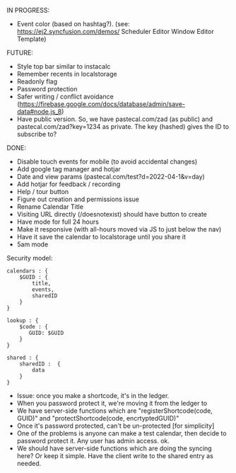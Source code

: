IN PROGRESS:

- Event color (based on hashtag?). (see: https://ej2.syncfusion.com/demos/ Scheduler Editor Window Editor Template)

FUTURE:

- Style top bar similar to instacalc
- Remember recents in localstorage
- Readonly flag
- Password protection
- Safer writing / conflict avoidance (https://firebase.google.com/docs/database/admin/save-data#node.js_8)
- Have public version. So, we have pastecal.com/zad (as public) and pastecal.com/zad?key=1234 as private. The key (hashed) gives the ID to subscribe to?

DONE:

- Disable touch events for mobile (to avoid accidental changes)
- Add google tag manager and hotjar
- Date and view params (pastecal.com/test?d=2022-04-1&v=day)
- Add hotjar for feedback / recording
- Help / tour button
- Figure out creation and permissions issue
- Rename Calendar Title
- Visiting URL directly (/doesnotexist) should have button to create
- Have mode for full 24 hours
- Make it responsive (with all-hours moved via JS to just below the nav)
- Have it save the calendar to localstorage until you share it
- 5am mode

Security model:

```
calendars : {
    $GUID : {
        title,
        events,
        sharedID
    }
}

lookup : {
    $code : {
       GUID: $GUID
    }
}

shared : {
    sharedID :  {
        data
    }
}
```

- Issue: once you make a shortcode, it's in the ledger.
- When you password protect it, we're moving it from the ledger to
- We have server-side functions which are "registerShortcode(code, GUID)" and "protectShortcode(code, encrtyptedGUID)"
- Once it's password protected, can't be un-protected [for simplicity]
- One of the problems is anyone can make a test calendar, then decide to password protect it. Any user has admin access. ok.
- We should have server-side functions which are doing the syncing here? Or keep it simple. Have the client write to the shared entry as needed.
